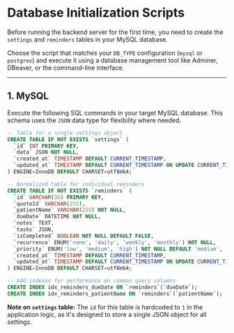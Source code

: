 # Database Initialization Scripts

Before running the backend server for the first time, you need to create the `settings` and `reminders` tables in your MySQL database.

Choose the script that matches your `DB_TYPE` configuration (`mysql` or `postgres`) and execute it using a database management tool like Adminer, DBeaver, or the command-line interface.

---

## 1. MySQL

Execute the following SQL commands in your target MySQL database. This schema uses the `JSON` data type for flexibility where needed.

```sql
-- Table for a single settings object
CREATE TABLE IF NOT EXISTS `settings` (
  `id` INT PRIMARY KEY,
  `data` JSON NOT NULL,
  `created_at` TIMESTAMP DEFAULT CURRENT_TIMESTAMP,
  `updated_at` TIMESTAMP DEFAULT CURRENT_TIMESTAMP ON UPDATE CURRENT_TIMESTAMP
) ENGINE=InnoDB DEFAULT CHARSET=utf8mb4;

-- Normalized table for individual reminders
CREATE TABLE IF NOT EXISTS `reminders` (
  `id` VARCHAR(36) PRIMARY KEY,
  `quoteId` VARCHAR(255),
  `patientName` VARCHAR(255) NOT NULL,
  `dueDate` DATETIME NOT NULL,
  `notes` TEXT,
  `tasks` JSON,
  `isCompleted` BOOLEAN NOT NULL DEFAULT FALSE,
  `recurrence` ENUM('none', 'daily', 'weekly', 'monthly') NOT NULL,
  `priority` ENUM('low', 'medium', 'high') NOT NULL DEFAULT 'medium',
  `created_at` TIMESTAMP DEFAULT CURRENT_TIMESTAMP,
  `updated_at` TIMESTAMP DEFAULT CURRENT_TIMESTAMP ON UPDATE CURRENT_TIMESTAMP
) ENGINE=InnoDB DEFAULT CHARSET=utf8mb4;

-- Add indexes for performance on common query columns
CREATE INDEX idx_reminders_dueDate ON `reminders`(`dueDate`);
CREATE INDEX idx_reminders_patientName ON `reminders`(`patientName`);
```

**Note on `settings` table:** The `id` for this table is hardcoded to `1` in the application logic, as it's designed to store a single JSON object for all settings.
